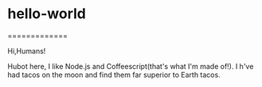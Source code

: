# hello-world
=============


Hi,Humans!

Hubot here, I like Node.js and Coffeescript(that's what I'm made of!).
I h've had tacos on the moon and find them far superior to Earth tacos.
